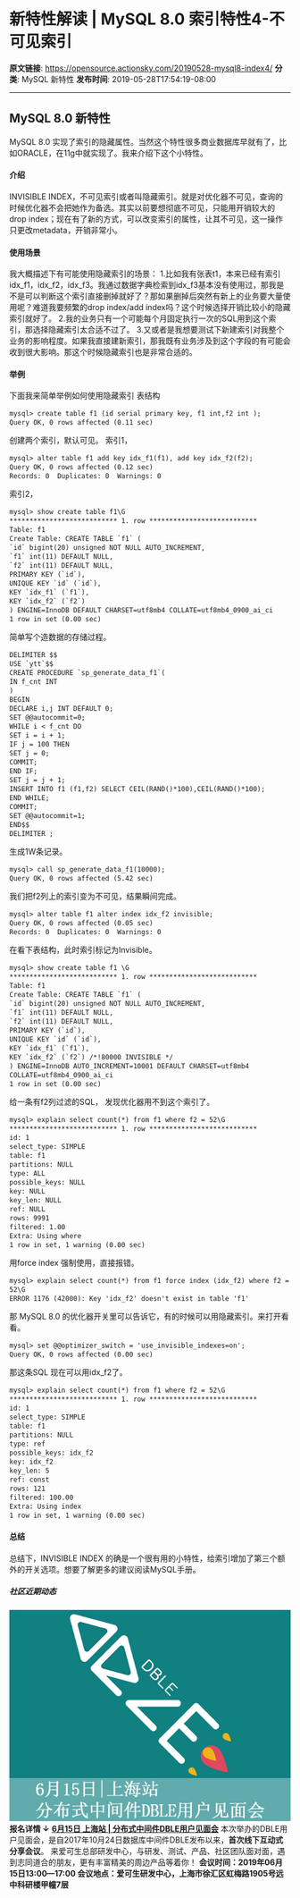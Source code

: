 # 新特性解读 | MySQL 8.0 索引特性4-不可见索引

**原文链接**: https://opensource.actionsky.com/20190528-mysql8-index4/
**分类**: MySQL 新特性
**发布时间**: 2019-05-28T17:54:19-08:00

---

## MySQL 8.0 新特性
MySQL 8.0 实现了索引的隐藏属性。当然这个特性很多商业数据库早就有了，比如ORACLE，在11g中就实现了。我来介绍下这个小特性。
#### 介绍
INVISIBLE INDEX，不可见索引或者叫隐藏索引。就是对优化器不可见，查询的时候优化器不会把她作为备选。其实以前要想彻底不可见，只能用开销较大的drop index；现在有了新的方式，可以改变索引的属性，让其不可见，这一操作只更改metadata，开销非常小。
#### 使用场景
我大概描述下有可能使用隐藏索引的场景：
1.比如我有张表t1，本来已经有索引idx_f1，idx_f2，idx_f3。我通过数据字典检索到idx_f3基本没有使用过，那我是不是可以判断这个索引直接删掉就好了？那如果删掉后突然有新上的业务要大量使用呢？难道我要频繁的drop index/add index吗？这个时候选择开销比较小的隐藏索引就好了。
2.我的业务只有一个可能每个月固定执行一次的SQL用到这个索引，那选择隐藏索引太合适不过了。
3.又或者是我想要测试下新建索引对我整个业务的影响程度。如果我直接建新索引，那我既有业务涉及到这个字段的有可能会收到很大影响。那这个时候隐藏索引也是非常合适的。
#### 举例
下面我来简单举例如何使用隐藏索引
表结构
```
mysql> create table f1 (id serial primary key, f1 int,f2 int );
Query OK, 0 rows affected (0.11 sec)
```
创建两个索引，默认可见。
索引1，
```
mysql> alter table f1 add key idx_f1(f1), add key idx_f2(f2);
Query OK, 0 rows affected (0.12 sec)
Records: 0  Duplicates: 0  Warnings: 0
```
索引2，
```
mysql> show create table f1\G
*************************** 1. row ***************************
Table: f1
Create Table: CREATE TABLE `f1` (
`id` bigint(20) unsigned NOT NULL AUTO_INCREMENT,
`f1` int(11) DEFAULT NULL,
`f2` int(11) DEFAULT NULL,
PRIMARY KEY (`id`),
UNIQUE KEY `id` (`id`),
KEY `idx_f1` (`f1`),
KEY `idx_f2` (`f2`)
) ENGINE=InnoDB DEFAULT CHARSET=utf8mb4 COLLATE=utf8mb4_0900_ai_ci
1 row in set (0.00 sec)
```
简单写个造数据的存储过程。
```
DELIMITER $$
USE `ytt`$$
CREATE PROCEDURE `sp_generate_data_f1`(
IN f_cnt INT
)
BEGIN
DECLARE i,j INT DEFAULT 0;
SET @@autocommit=0;
WHILE i < f_cnt DO
SET i = i + 1;
IF j = 100 THEN
SET j = 0;
COMMIT;
END IF;
SET j = j + 1;
INSERT INTO f1 (f1,f2) SELECT CEIL(RAND()*100),CEIL(RAND()*100);
END WHILE;
COMMIT;
SET @@autocommit=1;
END$$
DELIMITER ;
```
生成1W条记录。
```
mysql> call sp_generate_data_f1(10000);
Query OK, 0 rows affected (5.42 sec)
```
我们把f2列上的索引变为不可见，结果瞬间完成。
```
mysql> alter table f1 alter index idx_f2 invisible;
Query OK, 0 rows affected (0.05 sec)
Records: 0  Duplicates: 0  Warnings: 0
```
在看下表结构，此时索引标记为Invisible。
```
mysql> show create table f1 \G
*************************** 1. row ***************************
Table: f1
Create Table: CREATE TABLE `f1` (
`id` bigint(20) unsigned NOT NULL AUTO_INCREMENT,
`f1` int(11) DEFAULT NULL,
`f2` int(11) DEFAULT NULL,
PRIMARY KEY (`id`),
UNIQUE KEY `id` (`id`),
KEY `idx_f1` (`f1`),
KEY `idx_f2` (`f2`) /*!80000 INVISIBLE */
) ENGINE=InnoDB AUTO_INCREMENT=10001 DEFAULT CHARSET=utf8mb4 COLLATE=utf8mb4_0900_ai_ci
1 row in set (0.00 sec)
```
给一条有f2列过滤的SQL， 发现优化器用不到这个索引了。
```
mysql> explain select count(*) from f1 where f2 = 52\G
*************************** 1. row ***************************
id: 1
select_type: SIMPLE
table: f1
partitions: NULL
type: ALL
possible_keys: NULL
key: NULL
key_len: NULL
ref: NULL
rows: 9991
filtered: 1.00
Extra: Using where
1 row in set, 1 warning (0.00 sec)
```
用force index 强制使用，直接报错。
```
mysql> explain select count(*) from f1 force index (idx_f2) where f2 = 52\G
ERROR 1176 (42000): Key 'idx_f2' doesn't exist in table 'f1'
```
那 MySQL 8.0 的优化器开关里可以告诉它，有的时候可以用隐藏索引。来打开看看。
```
mysql> set @@optimizer_switch = 'use_invisible_indexes=on';
Query OK, 0 rows affected (0.00 sec)
```
那这条SQL 现在可以用idx_f2了。
```
mysql> explain select count(*) from f1 where f2 = 52\G
*************************** 1. row ***************************
id: 1
select_type: SIMPLE
table: f1
partitions: NULL
type: ref
possible_keys: idx_f2
key: idx_f2
key_len: 5
ref: const
rows: 121
filtered: 100.00
Extra: Using index
1 row in set, 1 warning (0.00 sec)
```
#### 总结
总结下，INVISIBLE INDEX 的确是一个很有用的小特性，给索引增加了第三个额外的开关选项。想要了解更多的建议阅读MySQL手册。
##### 社区近期动态
[![](.img/dfabe8a3.jpg)](https://i.loli.net/2019/05/28/5cecd1ad59d4c73631.jpg)
**报名详情 ↓**
**[6月15日 上海站 | 分布式中间件DBLE用户见面会](http://https://event.31huiyi.com/1633790994)**
本次举办的DBLE用户见面会，是自2017年10月24日数据库中间件DBLE发布以来，**首次线下互动式分享会议**。
来爱可生总部研发中心，与研发、测试、产品、社区团队面对面，遇到志同道合的朋友，更有丰富精美的周边产品等着你！
**会议时间：2019年06月15日13:00—17:00
会议地点：爱可生研发中心，上海市徐汇区虹梅路1905号远中科研楼甲幢7层**